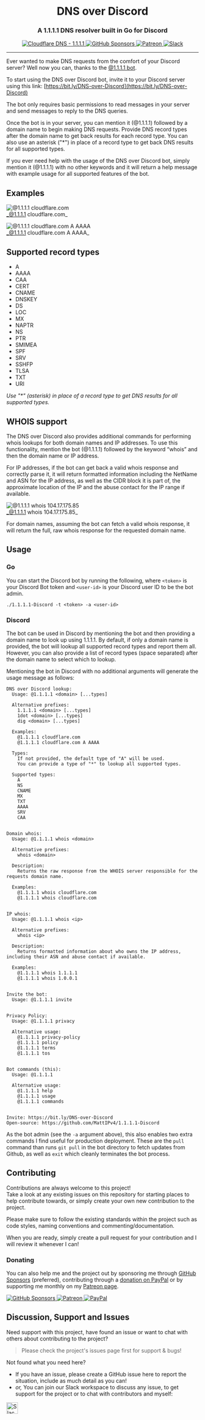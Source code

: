 <!-- Source: https://github.com/MattIPv4/template/blob/master/README.md -->

<!-- Title -->
<h1 align="center" id="dns-over-discord">
    DNS over Discord
</h1>

<!-- Tag line -->
<h3 align="center">A 1.1.1.1 DNS resolver built in Go for Discord</h3>

<!-- Badges -->
<p align="center">
    <a href="https://1.1.1.1/" target="_blank">
        <img src="https://img.shields.io/badge/Cloudflare%20DNS-1.1.1.1-F38020?logo=cloudflare&style=flat-square" alt="Cloudflare DNS - 1.1.1.1"/>
    </a>
    <a href="https://github.com/users/MattIPv4/sponsorship" target="_blank">
        <img src="https://img.shields.io/badge/GitHub%20Sponsors-MattIPv4-blue.svg?style=flat-square" alt="GitHub Sponsors"/>
    </a>
    <a href="http://patreon.mattcowley.co.uk/" target="_blank">
        <img src="https://img.shields.io/badge/Patreon-IPv4-blue.svg?style=flat-square" alt="Patreon"/>
    </a>
    <a href="http://slack.mattcowley.co.uk/" target="_blank">
        <img src="https://img.shields.io/badge/Slack-MattIPv4-blue.svg?style=flat-square" alt="Slack"/>
    </a>
</p>

----

<!-- Content -->
Ever wanted to make DNS requests from the comfort of your Discord server? Well now you can, thanks to the [@1.1.1.1 bot](https://bit.ly/DNS-over-Discord).

To start using the DNS over Discord bot, invite it to your Discord server using this link: [https://bit.ly/DNS-over-Discord](https://bit.ly/DNS-over-Discord)

The bot only requires basic permissions to read messages in your server and send messages to reply to the DNS queries.

Once the bot is in your server, you can mention it (@1.1.1.1) followed by a domain name to begin making DNS requests. Provide DNS record types after the domain name to get back results for each record type. You can also use an asterisk ("*") in place of a record type to get back DNS results for all supported types.

If you ever need help with the usage of the DNS over Discord bot, simply mention it (@1.1.1.1) with no other keywords and it will return a help message with example usage for all supported features of the bot.


## Examples

![@1.1.1.1 cloudflare.com](https://i.cdnjs.dev/z2f0E12RN3.png)\
_@1.1.1.1 cloudflare.com_

![@1.1.1.1 cloudflare.com A AAAA](https://i.cdnjs.dev/LHeNYQnec0.png)\
_@1.1.1.1 cloudflare.com A AAAA_


## Supported record types

*   A
*   AAAA
*   CAA
*   CERT
*   CNAME
*   DNSKEY
*   DS
*   LOC
*   MX
*   NAPTR
*   NS
*   PTR
*   SMIMEA
*   SPF
*   SRV
*   SSHFP
*   TLSA
*   TXT
*   URI

_Use "*" (asterisk) in place of a record type to get DNS results for all supported types._


## WHOIS support

The DNS over Discord also provides additional commands for performing whois lookups for both domain names and IP addresses. To use this functionality, mention the bot (@1.1.1.1) followed by the keyword “whois” and then the domain name or IP address.

For IP addresses, if the bot can get back a valid whois response and correctly parse it, it will return formatted information including the NetName and ASN for the IP address, as well as the CIDR block it is part of, the approximate location of the IP and the abuse contact for the IP range if available.


![@1.1.1.1 whois 104.17.175.85](https://i.cdnjs.dev/3dfknlDgE9.png)\
_@1.1.1.1 whois 104.17.175.85_

For domain names, assuming the bot can fetch a valid whois response, it will return the full, raw whois response for the requested domain name.

## Usage

### Go

You can start the Discord bot by running the following, where `<token>` is your Discord Bot token and `<user-id>` is
 your Discord user ID to be the bot admin.

```
./1.1.1.1-Discord -t <token> -a <user-id>
```

### Discord

The bot can be used in Discord by mentioning the bot and then providing a domain name to look up using 1.1.1.1.
By default, if only a domain name is provided, the bot will lookup all supported record types and report them all.
However, you can also provide a list of record types (space separated) after the domain name to select which to lookup.

Mentioning the bot in Discord with no additional arguments will generate the usage message as follows:

```
DNS over Discord lookup:
  Usage: @1.1.1.1 <domain> [...types]

  Alternative prefixes:
    1.1.1.1 <domain> [...types]
    1dot <domain> [...types]
    dig <domain> [...types]

  Examples:
    @1.1.1.1 cloudflare.com
    @1.1.1.1 cloudflare.com A AAAA

  Types:
    If not provided, the default type of "A" will be used.
    You can provide a type of "*" to lookup all supported types.

  Supported types:
    A
    NS
    CNAME
    MX
    TXT
    AAAA
    SRV
    CAA


Domain whois:
  Usage: @1.1.1.1 whois <domain>

  Alternative prefixes:
    whois <domain>

  Description:
    Returns the raw response from the WHOIS server responsible for the requests domain name.

  Examples:
    @1.1.1.1 whois cloudflare.com
    @1.1.1.1 whois cloudflare.com


IP whois:
  Usage: @1.1.1.1 whois <ip>

  Alternative prefixes:
    whois <ip>

  Description:
    Returns formatted information about who owns the IP address, including their ASN and abuse contact if available.

  Examples:
    @1.1.1.1 whois 1.1.1.1
    @1.1.1.1 whois 1.0.0.1


Invite the bot:
  Usage: @1.1.1.1 invite


Privacy Policy:
  Usage: @1.1.1.1 privacy

  Alternative usage:
    @1.1.1.1 privacy-policy
    @1.1.1.1 policy
    @1.1.1.1 terms
    @1.1.1.1 tos


Bot commands (this):
  Usage: @1.1.1.1

  Alternative usage:
    @1.1.1.1 help
    @1.1.1.1 usage
    @1.1.1.1 commands


Invite: https://bit.ly/DNS-over-Discord
Open-source: https://github.com/MattIPv4/1.1.1.1-Discord
```

As the bot admin (see the `-a` argument above), this also enables two extra commands I find useful for production
 deployment. These are the `pull` command than runs `git pull` in the bot directory to fetch updates from Github, as
  well as `exit` which cleanly terminates the bot process.

<!-- Contributing -->
## Contributing

Contributions are always welcome to this project!\
Take a look at any existing issues on this repository for starting places to help contribute towards, or simply create your own new contribution to the project.

Please make sure to follow the existing standards within the project such as code styles, naming conventions and commenting/documentation.

When you are ready, simply create a pull request for your contribution and I will review it whenever I can!

### Donating

You can also help me and the project out by sponsoring me through [GitHub Sponsors](https://github.com/users/MattIPv4/sponsorship) (preferred), contributing through a [donation on PayPal](http://paypal.mattcowley.co.uk/) or by supporting me monthly on my [Patreon page](http://patreon.mattcowley.co.uk/).
<p>
    <a href="https://github.com/users/MattIPv4/sponsorship" target="_blank">
        <img src="https://img.shields.io/badge/GitHub%20Sponsors-MattIPv4-blue.svg?logo=github&logoColor=FFF&style=flat-square" alt="GitHub Sponsors"/>
    </a>
    <a href="http://patreon.mattcowley.co.uk/" target="_blank">
        <img src="https://img.shields.io/badge/Patreon-IPv4-blue.svg?logo=patreon&logoColor=F96854&style=flat-square" alt="Patreon"/>
    </a>
    <a href="http://paypal.mattcowley.co.uk/" target="_blank">
        <img src="https://img.shields.io/badge/PayPal-Matt%20(IPv4)%20Cowley-blue.svg?logo=paypal&logoColor=00457C&style=flat-square" alt="PayPal"/>
    </a>
</p>

<!-- Discussion & Support -->
## Discussion, Support and Issues

Need support with this project, have found an issue or want to chat with others about contributing to the project?
> Please check the project's issues page first for support & bugs!

Not found what you need here?

* If you have an issue, please create a GitHub issue here to report the situation, include as much detail as you can!
* _or,_ You can join our Slack workspace to discuss any issue, to get support for the project or to chat with contributors and myself:

<a href="http://slack.mattcowley.co.uk/" target="_blank">
    <img src="https://img.shields.io/badge/Slack-MattIPv4-blue.svg?logo=slack&logoColor=blue&style=flat-square" alt="Slack" height="30">
</a>
